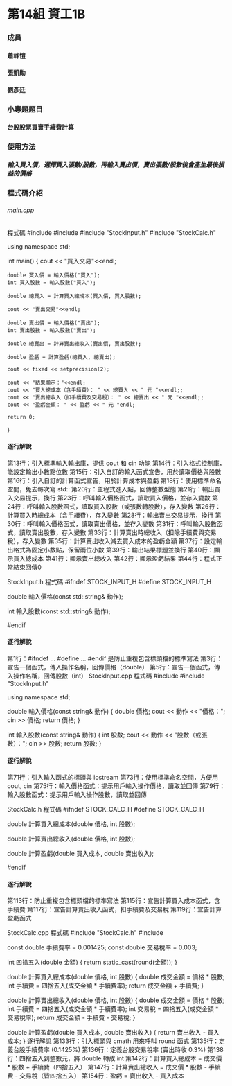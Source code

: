 #  第14組 資工1B
### 成員
#### 蕭祚愷
####  張凱勛
####  劉彥廷
###  小專題題目
####  台股股票買賣手續費計算
###  使用方法
##### 輸入買入價，選擇買入張數/股數，再輸入賣出價，賣出張數/股數後會產生最後損益的價格
### 程式碼介紹
###### main.cpp
程式碼
#include <iostream>
#include <iomanip>
#include "StockInput.h"
#include "StockCalc.h"

using namespace std;

int main() {
    cout << "買入交易"<<endl;

    double 買入價 = 輸入價格("買入");
    int 買入股數 = 輸入股數("買入");

    double 總買入 = 計算買入總成本(買入價, 買入股數);

    cout << "賣出交易"<<endl;

    double 賣出價 = 輸入價格("賣出");
    int 賣出股數 = 輸入股數("賣出");

    double 總賣出 = 計算賣出總收入(賣出價, 賣出股數);

    double 盈虧 = 計算盈虧(總買入, 總賣出);

    cout << fixed << setprecision(2);

    cout << "結果顯示："<<endl;
    cout << "買入總成本（含手續費）： " << 總買入 << " 元 "<<endl;;
    cout << "賣出總收入（扣手續費及交易稅）： " << 總賣出 << " 元 "<<endl;;
    cout << "盈虧金額： " << 盈虧 << " 元 "endl;

    return 0;
}
#### 逐行解說
第13行：引入標準輸入輸出庫，提供 cout 和 cin 功能
第14行：引入格式控制庫，能設定輸出小數點位數
第15行：引入自訂的輸入函式宣告，用於讀取價格與股數
第16行：引入自訂的計算函式宣告，用於計算成本與盈虧
第18行：使用標準命名空間，免去每次寫 std::
第20行：主程式進入點，回傳整數型態
第21行：輸出買入交易提示，換行
第23行：呼叫輸入價格函式，讀取買入價格，並存入變數
第24行：呼叫輸入股數函式，讀取買入股數（或張數轉股數），存入變數
第26行：計算買入時總成本（含手續費），存入變數
第28行：輸出賣出交易提示，換行
第30行：呼叫輸入價格函式，讀取賣出價格，並存入變數
第31行：呼叫輸入股數函式，讀取賣出股數，存入變數
第33行：計算賣出時總收入（扣除手續費與交易稅），存入變數
第35行：計算賣出收入減去買入成本的盈虧金額
第37行：設定輸出格式為固定小數點，保留兩位小數
第39行：輸出結果標題並換行
第40行：顯示買入總成本
第41行：顯示賣出總收入
第42行：顯示盈虧結果
第44行：程式正常結束回傳0

StockInput.h
程式碼
#ifndef STOCK_INPUT_H
#define STOCK_INPUT_H

double 輸入價格(const std::string& 動作);

int 輸入股數(const std::string& 動作);

#endif

#### 逐行解說
第1行：#ifndef ... #define ... #endif 是防止重複包含標頭檔的標準寫法
第3行：宣告一個函式，傳入操作名稱，回傳價格（double）
第5行：宣告一個函式，傳入操作名稱，回傳股數（int）
StockInput.cpp
程式碼
#include <iostream>
#include "StockInput.h"

using namespace std;

double 輸入價格(const string& 動作) {
    double 價格;
    cout << 動作 << "價格：";
    cin >> 價格;
    return 價格;
}

int 輸入股數(const string& 動作) {
    int 股數;
    cout << 動作 << "股數（或張數）：";
    cin >> 股數;
    return 股數;
}

#### 逐行解說
第71行：引入輸入函式的標頭與 iostream
第73行：使用標準命名空間，方便用 cout, cin
第75行：輸入價格函式：提示用戶輸入操作價格，讀取並回傳
第79行：輸入股數函式：提示用戶輸入操作股數，讀取並回傳

StockCalc.h
程式碼
#ifndef STOCK_CALC_H
#define STOCK_CALC_H

double 計算買入總成本(double 價格, int 股數);

double 計算賣出總收入(double 價格, int 股數);

double 計算盈虧(double 買入成本, double 賣出收入);

#endif

#### 逐行解說
第113行：防止重複包含標頭檔的標準寫法
第115行：宣告計算買入成本函式，含手續費
第117行：宣告計算賣出收入函式，扣手續費及交易稅
第119行：宣告計算盈虧函式

StockCalc.cpp
程式碼
#include "StockCalc.h"
#include <cmath>

const double 手續費率 = 0.001425;
const double 交易稅率 = 0.003;

int 四捨五入(double 金額) {
    return static_cast<int>(round(金額));
}

double 計算買入總成本(double 價格, int 股數) {
    double 成交金額 = 價格 * 股數;
    int 手續費 = 四捨五入(成交金額 * 手續費率);
    return 成交金額 + 手續費;
}

double 計算賣出總收入(double 價格, int 股數) {
    double 成交金額 = 價格 * 股數;
    int 手續費 = 四捨五入(成交金額 * 手續費率);
    int 交易稅 = 四捨五入(成交金額 * 交易稅率);
    return 成交金額 - 手續費 - 交易稅;
}

double 計算盈虧(double 買入成本, double 賣出收入) {
    return 賣出收入 - 買入成本;
}
逐行解說
第133行：引入標頭與 cmath 用來呼叫 round 函式
第135行：定義台股手續費率 (0.1425%)
第136行：定義台股交易稅率 (賣出時收 0.3%)
第138行：四捨五入到整數元，將 double 轉成 int
第142行：計算買入總成本 = 成交價 * 股數 + 手續費（四捨五入）
第147行：計算賣出總收入 = 成交價 * 股數 - 手續費 - 交易稅（皆四捨五入）
第154行：盈虧 = 賣出收入 - 買入成本

